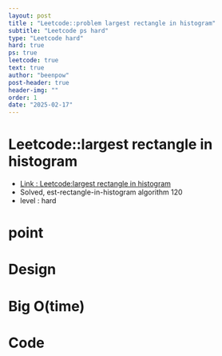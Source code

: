 ```yaml
---
layout: post
title : "Leetcode::problem largest rectangle in histogram"
subtitle: "Leetcode ps hard"
type: "Leetcode hard"
hard: true
ps: true
leetcode: true
text: true
author: "beenpow"
post-header: true
header-img: ""
order: 1
date: "2025-02-17"
---
```


# Leetcode::largest rectangle in histogram
- [Link : Leetcode:largest rectangle in histogram]()
- Solved, est-rectangle-in-histogram algorithm 120
- level : hard
# point

# Design


# Big O(time)

# Code

```cpp

```